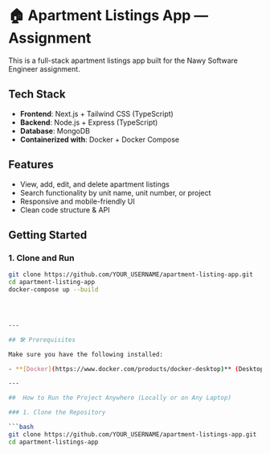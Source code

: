 # 🏠 Apartment Listings App — Assignment

This is a full-stack apartment listings app built for the Nawy Software Engineer assignment.

##  Tech Stack

- **Frontend**: Next.js + Tailwind CSS (TypeScript)
- **Backend**: Node.js + Express (TypeScript)
- **Database**: MongoDB
- **Containerized with**: Docker + Docker Compose

## Features

- View, add, edit, and delete apartment listings
- Search functionality by unit name, unit number, or project
- Responsive and mobile-friendly UI
- Clean code structure & API

##  Getting Started

### 1. Clone and Run

```bash
git clone https://github.com/YOUR_USERNAME/apartment-listing-app.git
cd apartment-listing-app
docker-compose up --build




---

## 🛠️ Prerequisites

Make sure you have the following installed:

- **[Docker](https://www.docker.com/products/docker-desktop)** (Desktop)

---

##  How to Run the Project Anywhere (Locally or on Any Laptop)

### 1. Clone the Repository

```bash
git clone https://github.com/YOUR_USERNAME/apartment-listings-app.git
cd apartment-listings-app
